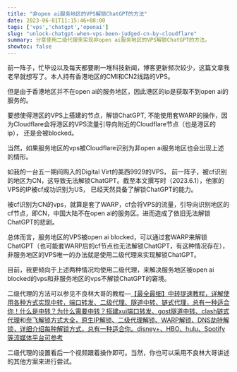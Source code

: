 ```yaml
---
title: "非open ai服务地区的VPS解锁ChatGPT的方法"
date: 2023-06-01T11:15:46+08:00
tags: ['vps','chatgpt','openai']
slug: "unlock-chatgpt-when-vps-been-judged-cn-by-cloudflare"
summary: 分享使用二级代理来实现非open ai服务地区的VPS解锁ChatGPT的方法。
showtoc: false
---
```


前一阵子，忙毕设以及每天都要刷一堆科技新闻，博客更新频次较少，这篇文章我老早就想写了。本人持有香港地区的CMI和CN2线路的VPS。

但是由于香港地区并不在open ai的服务地区，因此港区的ip是获取不到open ai的服务的。

要想使得港区的VPS上搭建的节点，解锁ChatGPT, 不能使用套WARP的操作，因为Cloudflare会将港区的VPS流量引导向附近的Cloudflare节点（也是港区的ip），
还是会被blocked。

当然，如果服务地区的vps被Cloudflare识别为非open ai服务地区也会出现上述的情形。

如我的一台五一期间购入的Digital Virt的美西9929的VPS， 前一阵子，被cf识别的地区为CN，这导致无法解锁ChatGPT。截至本文撰写时（2023.6.1），他家的VPS的IP被cf成功识别为US，
已经天然具备了解锁ChatGPT的能力。

被cf识别为CN的vps，就算是套了WARP，cf会将VPS的流量，引导向识别地区的cf节点，即CN，中国大陆不在open ai的服务区。进而造成了依旧无法解锁ChatGPT的悲剧。

总体而言，服务地区的VPS被open ai blocked，可以通过套WARP来解锁ChatGPT（也可能套WARP后的cf节点也无法解锁ChatGPT，有这种情况存在），非服务地区的VPS唯一的办法就是使用二级代理来实现解锁ChatGPT。

目前，我更倾向于上述两种情况均使用二级代理，来解决服务地区被open ai blocked的vps和非服务地区的vps不解锁ChatGPT的窘境。

二级代理的方法可以参见不良林大哥的教程—[【最全最细】中转提速教程，详解使用各种方式实现中转，端口转发、二级代理、隧道中转、链式代理，总有一种适合你！什么是中转？为什么需要中转？搭建xui端口转发、gost隧道中转、clash链式代理](https://www.youtube.com/watch?v=AEqP8x_tILw)和[奈飞解锁方式大全，原生IP解锁、二级代理解锁、WARP解锁、DNS劫持解锁，详细介绍每种解锁方式，总有一种适合你。disney+、HBO、hulu、Spotify等流媒体平台可参考](https://www.youtube.com/watch?v=Vj4TGd9IaQc)

二级代理的设置看后一个视频跟着操作即可。当然，你也可以采用不良林大哥讲述的其他方案来进行尝试。



